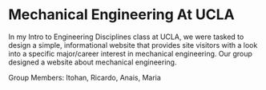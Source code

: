 # Mechanical Engineering At UCLA
In my Intro to Engineering Disciplines class at UCLA, we were tasked to design a simple, informational website that provides site visitors with a look into a specific major/career interest in mechanical engineering. Our group designed a website about mechanical engineering.

Group Members: Itohan, Ricardo, Anais, Maria
